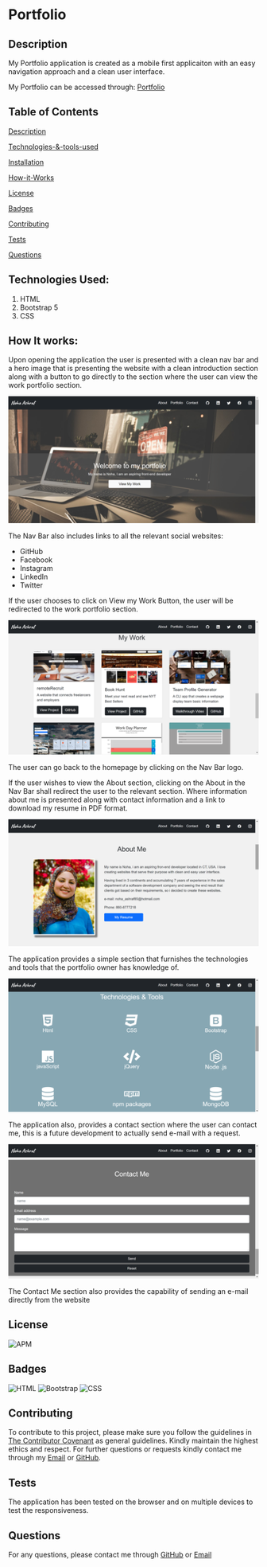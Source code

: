 # Portfolio
## Description
My Portfolio application is created as a mobile first applicaiton with an easy navigation approach and a clean user interface.

My Portfolio can be accessed through: [Portfolio](https://nohaashraf85.github.io/MyPortfolio_NohaAshraf/)

## Table of Contents

[Description](#description)

[Technologies-&-tools-used](#Technologies-Used)

[Installation](#Installation)

[How-it-Works](#How-it-Works)

[License](#License)

[Badges](#Badges)

[Contributing](#contributing)

[Tests](#tests)

[Questions](#questions)

## Technologies Used:
1. HTML
2. Bootstrap 5
3. CSS

## How It works: 
Upon opening the application the user is presented with a clean nav bar and a hero image that is presenting the website with a clean introduction section along with a button to go directly to the section where the user can view the work portfolio section.

![Homepage](./assets/images/newHomepage.png)

The Nav Bar also includes links to all the relevant social  websites:
* GitHub
* Facebook
* Instagram
* LinkedIn
* Twitter

If the user chooses to click on View my Work Button, the user will be redirected to the work portfolio section.

![My Work](./assets/images/projects.png)

The user can go back to the homepage by clicking on the Nav Bar logo.

If the user wishes to view the About section, clicking on the About in the Nav Bar shall redirect the user to the relevant section. Where information about me is presented along with contact information and a link to download my resume in PDF format.

![About](./assets/images/newAboutMe.png)

The application provides a simple section that furnishes the technologies and tools that the portfolio owner has knowledge of.

![Techs](./assets/images/techs.png)

The application also, provides a contact section where the user can contact me, this is a future development to actually send e-mail with a request. 

![Contact](./assets/images/contactme.png)

The Contact Me section also provides the capability of sending an e-mail directly from the website

## License
![APM](https://img.shields.io/apm/l/README)

## Badges

![HTML](https://img.shields.io/badge/HTML-blue)
![Bootstrap](https://img.shields.io/badge/Bootstrap-blue)
![CSS](https://img.shields.io/badge/CSS-blue)

## Contributing 

To contribute to this project, please make sure you follow the guidelines in [The Contributor Covenant](https://www.contributor-covenant.org/) as general guidelines.
Kindly maintain the highest ethics and respect. For further questions or requests kindly contact me through my [Email](mailto:noha_ashraf85@hotmail.com) or [GitHub](https://github.com/NohaAshraf85).

## Tests
The application has been tested on the browser and on multiple devices to test the responsiveness.

## Questions
For any questions, please contact me through [GitHub](https://github.com/NohaAshraf85) 
or [Email](mailto:noha_ashraf85@hotmail.com)
